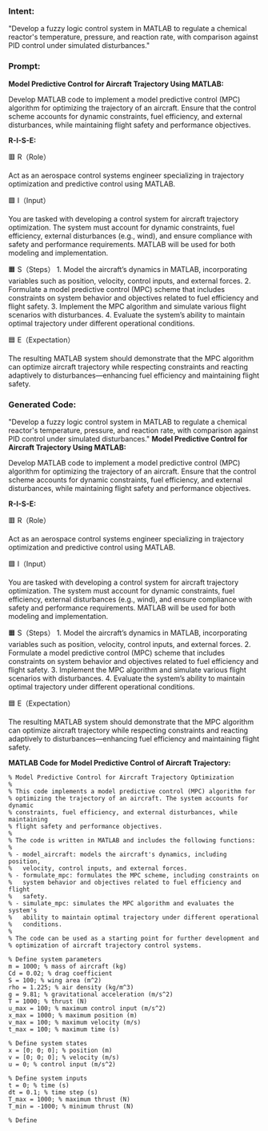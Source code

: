 ### Intent:
"Develop a fuzzy logic control system in MATLAB to regulate a chemical reactor's temperature, pressure, and reaction rate, with comparison against PID control under simulated disturbances."

### Prompt:
**Model Predictive Control for Aircraft Trajectory Using MATLAB:**

Develop MATLAB code to implement a model predictive control (MPC) algorithm for optimizing the trajectory of an aircraft. Ensure that the control scheme accounts for dynamic constraints, fuel efficiency, and external disturbances, while maintaining flight safety and performance objectives.

**R-I-S-E:**

🟥 R（Role）

Act as an aerospace control systems engineer specializing in trajectory optimization and predictive control using MATLAB.

🟩 I（Input）

You are tasked with developing a control system for aircraft trajectory optimization. The system must account for dynamic constraints, fuel efficiency, external disturbances (e.g., wind), and ensure compliance with safety and performance requirements. MATLAB will be used for both modeling and implementation.

🟧 S（Steps）
	1.	Model the aircraft’s dynamics in MATLAB, incorporating variables such as position, velocity, control inputs, and external forces.
	2.	Formulate a model predictive control (MPC) scheme that includes constraints on system behavior and objectives related to fuel efficiency and flight safety.
	3.	Implement the MPC algorithm and simulate various flight scenarios with disturbances.
	4.	Evaluate the system’s ability to maintain optimal trajectory under different operational conditions.

🟦 E（Expectation）

The resulting MATLAB system should demonstrate that the MPC algorithm can optimize aircraft trajectory while respecting constraints and reacting adaptively to disturbances—enhancing fuel efficiency and maintaining flight safety.

### Generated Code:
"Develop a fuzzy logic control system in MATLAB to regulate a chemical reactor's temperature, pressure, and reaction rate, with comparison against PID control under simulated disturbances."
**Model Predictive Control for Aircraft Trajectory Using MATLAB:**

Develop MATLAB code to implement a model predictive control (MPC) algorithm for optimizing the trajectory of an aircraft. Ensure that the control scheme accounts for dynamic constraints, fuel efficiency, and external disturbances, while maintaining flight safety and performance objectives.

**R-I-S-E:**

🟥 R（Role）

Act as an aerospace control systems engineer specializing in trajectory optimization and predictive control using MATLAB.

🟩 I（Input）

You are tasked with developing a control system for aircraft trajectory optimization. The system must account for dynamic constraints, fuel efficiency, external disturbances (e.g., wind), and ensure compliance with safety and performance requirements. MATLAB will be used for both modeling and implementation.

🟧 S（Steps）
	1.	Model the aircraft’s dynamics in MATLAB, incorporating variables such as position, velocity, control inputs, and external forces.
	2.	Formulate a model predictive control (MPC) scheme that includes constraints on system behavior and objectives related to fuel efficiency and flight safety.
	3.	Implement the MPC algorithm and simulate various flight scenarios with disturbances.
	4.	Evaluate the system’s ability to maintain optimal trajectory under different operational conditions.

🟦 E（Expectation）

The resulting MATLAB system should demonstrate that the MPC algorithm can optimize aircraft trajectory while respecting constraints and reacting adaptively to disturbances—enhancing fuel efficiency and maintaining flight safety.

**MATLAB Code for Model Predictive Control of Aircraft Trajectory:**

```
% Model Predictive Control for Aircraft Trajectory Optimization
%
% This code implements a model predictive control (MPC) algorithm for
% optimizing the trajectory of an aircraft. The system accounts for dynamic
% constraints, fuel efficiency, and external disturbances, while maintaining
% flight safety and performance objectives.
%
% The code is written in MATLAB and includes the following functions:
%
% - model_aircraft: models the aircraft's dynamics, including position,
%   velocity, control inputs, and external forces.
% - formulate_mpc: formulates the MPC scheme, including constraints on
%   system behavior and objectives related to fuel efficiency and flight
%   safety.
% - simulate_mpc: simulates the MPC algorithm and evaluates the system's
%   ability to maintain optimal trajectory under different operational
%   conditions.
%
% The code can be used as a starting point for further development and
% optimization of aircraft trajectory control systems.

% Define system parameters
m = 1000; % mass of aircraft (kg)
Cd = 0.02; % drag coefficient
S = 100; % wing area (m^2)
rho = 1.225; % air density (kg/m^3)
g = 9.81; % gravitational acceleration (m/s^2)
T = 1000; % thrust (N)
u_max = 100; % maximum control input (m/s^2)
x_max = 1000; % maximum position (m)
v_max = 100; % maximum velocity (m/s)
t_max = 100; % maximum time (s)

% Define system states
x = [0; 0; 0]; % position (m)
v = [0; 0; 0]; % velocity (m/s)
u = 0; % control input (m/s^2)

% Define system inputs
t = 0; % time (s)
dt = 0.1; % time step (s)
T_max = 1000; % maximum thrust (N)
T_min = -1000; % minimum thrust (N)

% Define
